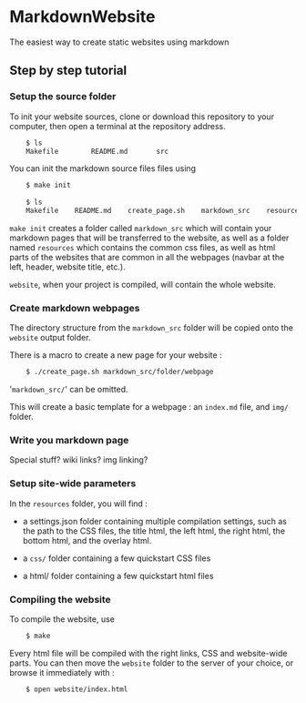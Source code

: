 # MarkdownWebsite
The easiest way to create static websites using markdown



## Step by step tutorial

### Setup the source folder

To init your website sources, clone or download this repository to your computer, then open a terminal at the repository address. 

```bash
    $ ls
    Makefile        README.md       src
```


You can init the markdown source files files using 

```bash
    $ make init
    
    $ ls
    Makefile    README.md    create_page.sh    markdown_src    resources    src    website
```

`make init` creates a folder called `markdown_src` which will contain your markdown pages that will be transferred to the website, as well as a folder named `resources` which contains the common css files, as well as html parts of the websites that are common in all the webpages (navbar at the left, header, website title, etc.).

`website`, when your project is compiled, will contain the whole website.

### Create markdown webpages

The directory structure from the `markdown_src` folder will be copied onto the `website` output folder.

There is a macro to create a new page for your website :
```bash
    $ ./create_page.sh markdown_src/folder/webpage
```

'`markdown_src/`' can be omitted.

This will create a basic template for a webpage : an `index.md` file, and `img/` folder.


### Write you markdown page

Special stuff? wiki links? img linking?



### Setup site-wide parameters

In the `resources` folder, you will find : 
* a settings.json folder containing multiple compilation settings, such as the path to the CSS files, the title html, the left html, the right html, the bottom html, and the overlay html.

* a `css/` folder containing a few quickstart CSS files

* a html/ folder containing a few quickstart html files




### Compiling the website

To compile the website, use

```bash
    $ make
```

Every html file will be compiled with the right links, CSS and website-wide parts. You can then move the `website` folder to the server of your choice, or browse it immediately with :
```bash
    $ open website/index.html
```
